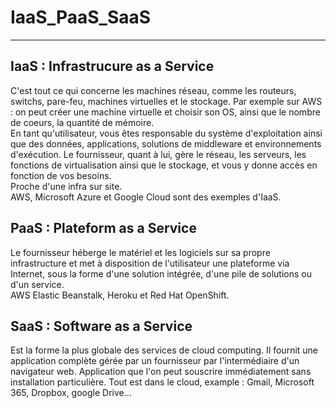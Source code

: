 # IaaS_PaaS_SaaS  
---

## IaaS : Infrastrucure as a Service  
C'est tout ce qui concerne les machines réseau, comme les routeurs, switchs, pare-feu, machines virtuelles et le stockage. Par exemple sur AWS : on peut créer une machine virtuelle et choisir son OS, ainsi que le nombre de coeurs, la quantité de mémoire.  
En tant qu'utilisateur, vous êtes responsable du système d'exploitation ainsi que des données, applications, solutions de middleware et environnements d'exécution. Le fournisseur, quant à lui, gère le réseau, les serveurs, les fonctions de virtualisation ainsi que le stockage, et vous y donne accès en fonction de vos besoins.  
Proche d'une infra sur site.  
AWS, Microsoft Azure et Google Cloud sont des exemples d'IaaS.  

## PaaS : Plateform as a Service  
Le fournisseur héberge le matériel et les logiciels sur sa propre infrastructure et met à disposition de l'utilisateur une plateforme via Internet, sous la forme d'une solution intégrée, d'une pile de solutions ou d'un service.  
AWS Elastic Beanstalk, Heroku et Red Hat OpenShift.  

## SaaS : Software as a Service  
Est la forme la plus globale des services de cloud computing. Il fournit une application complète gérée par un fournisseur par l'intermédiaire d'un navigateur web.
Application que l'on peut souscrire immédiatement sans installation particulière.
Tout est dans le cloud, example : Gmail, Microsoft 365, Dropbox, google Drive...
